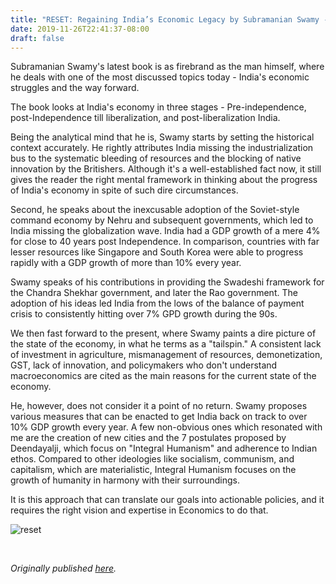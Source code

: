 ```yaml
---
title: "RESET: Regaining India’s Economic Legacy by Subramanian Swamy - Review by Abhishek Desikan"
date: 2019-11-26T22:41:37-08:00
draft: false
---
```


Subramanian Swamy's latest book is as firebrand as the man himself, where he deals with one of the most discussed topics today - India's economic struggles and the way forward.

The book looks at India's economy in three stages - Pre-independence, post-Independence till liberalization, and post-liberalization India.

Being the analytical mind that he is, Swamy starts by setting the historical context accurately. He rightly attributes India missing the industrialization bus to the systematic bleeding of resources and the blocking of native innovation by the Britishers. Although it's a well-established fact now, it still gives the reader the right mental framework in thinking about the progress of India's economy in spite of such dire circumstances.

Second, he speaks about the inexcusable adoption of the Soviet-style command economy by Nehru and subsequent governments, which led to India missing the globalization wave. India had a GDP growth of a mere 4% for close to 40 years post Independence. In comparison, countries with far lesser resources like Singapore and South Korea were able to progress rapidly with a GDP growth of more than 10% every year.

Swamy speaks of his contributions in providing the Swadeshi framework for the Chandra Shekhar government, and later the Rao government. The adoption of his ideas led India from the lows of the balance of payment crisis to consistently hitting over 7% GPD growth during the 90s.

We then fast forward to the present, where Swamy paints a dire picture of the state of the economy, in what he terms as a "tailspin." A consistent lack of investment in agriculture, mismanagement of resources, demonetization, GST, lack of innovation, and policymakers who don't understand macroeconomics are cited as the main reasons for the current state of the economy.

He, however, does not consider it a point of no return. Swamy proposes various measures that can be enacted to get India back on track to over 10% GDP growth every year. A few non-obvious ones which resonated with me are the creation of new cities and the 7 postulates proposed by Deendayalji, which focus on "Integral Humanism" and adherence to Indian ethos. Compared to other ideologies like socialism, communism, and capitalism, which are materialistic, Integral Humanism focuses on the growth of humanity in harmony with their surroundings.

It is this approach that can translate our goals into actionable policies, and it requires the right vision and expertise in Economics to do that.

![reset](/reset.jpg)

&nbsp;&nbsp;

*Originally published [here](https://www.goodreads.com/review/show/3013358599).*
